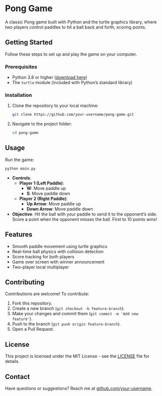 # Pong Game
A classic Pong game built with Python and the turtle graphics library, where two players control paddles to hit a ball back and forth, scoring points.

## Getting Started
Follow these steps to set up and play the game on your computer.

### Prerequisites
- Python 3.8 or higher ([download here](https://www.python.org/downloads/))
- The `turtle` module (included with Python’s standard library)

### Installation
1. Clone the repository to your local machine:
   ```bash
   git clone https://github.com/your-username/pong-game.git
   ```
2. Navigate to the project folder:
   ```bash
   cd pong-game
   ```

## Usage
Run the game:
```bash
python main.py
```
- **Controls**:
  - **Player 1 (Left Paddle)**:
    - **W**: Move paddle up
    - **S**: Move paddle down
  - **Player 2 (Right Paddle)**:
    - **Up Arrow**: Move paddle up
    - **Down Arrow**: Move paddle down
- **Objective**: Hit the ball with your paddle to send it to the opponent’s side. Score a point when the opponent misses the ball. First to 10 points wins!

## Features
- Smooth paddle movement using turtle graphics
- Real-time ball physics with collision detection
- Score tracking for both players
- Game over screen with winner announcement
- Two-player local multiplayer

## Contributing
Contributions are welcome! To contribute:
1. Fork this repository.
2. Create a new branch (`git checkout -b feature-branch`).
3. Make your changes and commit them (`git commit -m 'Add new feature'`).
4. Push to the branch (`git push origin feature-branch`).
5. Open a Pull Request.

## License
This project is licensed under the MIT License - see the [LICENSE](LICENSE) file for details.

## Contact
Have questions or suggestions? Reach me at [github.com/your-username](https://github.com/your-username).